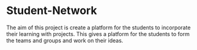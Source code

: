 # Student-Network
The aim of this project is create a platform for the students to incorporate their learning with projects. This gives a platform for the students to form the teams and groups and work on their ideas.
